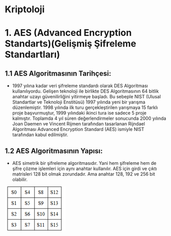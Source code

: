 # Kriptoloji
# 1. AES (Advanced Encryption Standarts)(Gelişmiş Şifreleme Standartları)
## 1.1 AES Algoritmasının Tarihçesi:
* 1997 yılına kadar veri şifreleme standardı olarak DES Algoritması kullanılıyordu. Gelişen teknoloji ile birlikte DES Algoritmasının 64 bitlik anahtar uzayı güvenilirliğini yitirmeye başladı. Bu sebeple NIST (Ulusal Standartlar ve Teknoloji Enstitüsü) 1997 yılında yeni bir yarışma düzenlemiştir. 1998 yılında ilk turu gerçekleştirilen yarışmaya 15 farklı proje başvurmuştur, 1999 yılındaki ikinci tura ise sadece 5 proje kalmıştır. Toplamda 4 yıl süren değerlendirmeler sonucunda 2000 yılında Joan Daemen ve Vincent Rijmen tarafından tasarlanan Rijndael Algoritması Advanced Encryption Standard (AES) ismiyle NIST tarafından kabul edilmiştir.

## 1.2 AES Algoritmasının Yapısı:
* AES simetrik bir şifreleme algoritmasıdır. Yani hem şifreleme hem de şifre çözme işlemleri için aynı anahtar kullanılır. AES için girdi ve çıktı matrisleri 128 bit olmak zorundadır. Ama anahtar 128, 192 ve 256 bit olabilir.

![Durum Matirisi](/../../_media/Kriptoloji/AES/aes1.PNG)

